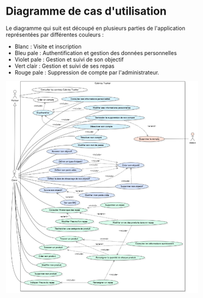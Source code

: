 # Diagramme de cas d'utilisation

Le diagramme qui suit est découpé en plusieurs parties de l'application représentées par différentes couleurs :

- Blanc : Visite et inscription
- Bleu pale : Authentification et gestion des données personnelles
- Violet pale : Gestion et suivi de son objectif
- Vert clair : Gestion et suivi de ses repas
- Rouge pale : Suppression de compte par l'administrateur.

![Diagramme de cas d'utilisation](../../assets/images/use-case-diagram.png)